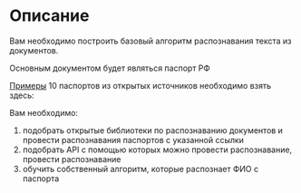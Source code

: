 # Описание

Вам необходимо построить базовый алгоритм распознавания текста из документов.

Основным документом будет являться паспорт РФ

[Примеры](https://disk.yandex.ru/d/kVdTaY8TuGvBkw) 10 паспортов из открытых источников необходимо взять здесь:

Вам необходимо:
1) подобрать открытые библиотеки по распознаванию документов и провести распознавания паспортов с указанной ссылки
2) подобрать API c помощью которых можно провести распознавание, провести распознавание
3) обучить собственный алгоритм, которые распознает ФИО с паспорта
